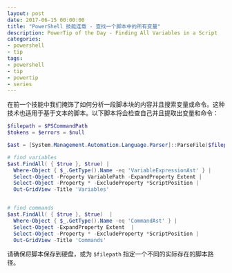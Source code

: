 ```yaml
---
layout: post
date: 2017-06-15 00:00:00
title: "PowerShell 技能连载 - 查找一个脚本中的所有变量"
description: PowerTip of the Day - Finding All Variables in a Script
categories:
- powershell
- tip
tags:
- powershell
- tip
- powertip
- series
---
```

在前一个技能中我们掩饰了如何分析一段脚本块的内容并且搜索变量或命令。这种技术也适用于基于文本的脚本。以下脚本将会检查自己并且提取出变量和命令：

```powershell
$filepath = $PSCommandPath
$tokens = $errors = $null

$ast = [System.Management.Automation.Language.Parser]::ParseFile($filepath, [ref]$tokens, [ref]$errors )

# find variables
$ast.FindAll( { $true }, $true) |
  Where-Object { $_.GetType().Name -eq 'VariableExpressionAst' } |
  Select-Object -Property VariablePath -ExpandProperty Extent |
  Select-Object -Property * -ExcludeProperty *ScriptPosition |
  Out-GridView -Title 'Variables'


# find commands
$ast.FindAll( { $true }, $true)  |
  Where-Object { $_.GetType().Name -eq 'CommandAst' } |
  Select-Object -ExpandProperty Extent  |
  Select-Object -Property * -ExcludeProperty *ScriptPosition |
  Out-GridView -Title 'Commands'
```

请确保将脚本保存到硬盘，或为 `$filepath` 指定一个不同的实际存在的脚本路径。

<!--本文国际来源：[Finding All Variables in a Script](http://community.idera.com/powershell/powertips/b/tips/posts/finding-all-variables-in-a-script)-->
